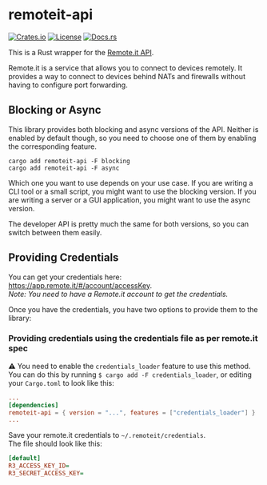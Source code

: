 # remoteit-api

[![Crates.io](https://img.shields.io/crates/v/remoteit-api)](https://crates.io/crates/remoteit-api)
[![License](https://img.shields.io/crates/l/remoteit-api)](https://crates.io/crates/remoteit-api)
[![Docs.rs](https://docs.rs/remoteit-api/badge.svg)](https://docs.rs/remoteit-api)

This is a Rust wrapper for the [Remote.it API](https://docs.remote.it/developer-tools/api).

Remote.it is a service that allows you to connect to devices remotely. It provides a way to connect to devices behind NATs and firewalls without having to configure port forwarding.

## Blocking or Async

This library provides both blocking and async versions of the API.
Neither is enabled by default though, so you need to choose one of them by enabling the corresponding feature.
```shell
cargo add remoteit-api -F blocking
cargo add remoteit-api -F async
```

Which one you want to use depends on your use case. If you are writing a CLI tool or a small script, you might want to use the blocking version.
If you are writing a server or a GUI application, you might want to use the async version.

The developer API is pretty much the same for both versions, so you can switch between them easily.

## Providing Credentials

You can get your credentials here: https://app.remote.it/#/account/accessKey.  
_Note: You need to have a Remote.it account to get the credentials._

Once you have the credentials, you have two options to provide them to the library:

### Providing credentials using the credentials file as per remote.it spec

:warning: You need to enable the `credentials_loader` feature to use this method.
You can do this by running `$ cargo add -F credentials_loader`, or editing your `Cargo.toml` to look like this:
```toml
...
[dependencies]
remoteit-api = { version = "...", features = ["credentials_loader"] }
...
```

Save your remote.it credentials to `~/.remoteit/credentials`.  
The file should look like this:
```ini
[default]
R3_ACCESS_KEY_ID=
R3_SECRET_ACCESS_KEY=
```





